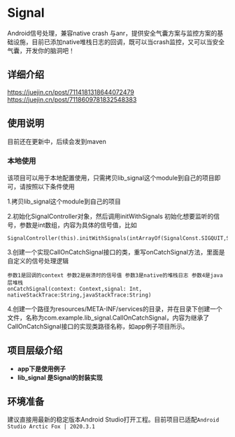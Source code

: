 # Signal
Android信号处理，兼容native crash 与anr，提供安全气囊方案与监控方案的基础设施，目前已添加native堆栈日志的回调，既可以当crash监控，又可以当安全气囊，开发你的脑洞吧！
## 详细介绍
https://juejin.cn/post/7114181318644072479
https://juejin.cn/post/7118609781832548383

## 使用说明
目前还在更新中，后续会发到maven
### 本地使用
该项目可以用于本地配置使用，只需拷贝lib_signal这个module到自己的项目即可，请按照以下条件使用

1.拷贝lib_signal这个module到自己的项目

2.初始化SignalController对象，然后调用initWithSignals 初始化想要监听的信号，参数是int数组，内容为具体的信号值，比如

```
SignalController(this).initWithSignals(intArrayOf(SignalConst.SIGQUIT,SignalConst.SIGABRT))

```
3.创建一个实现CallOnCatchSignal接口的类，重写onCatchSignal方法，里面是自定义的信号处理逻辑
```
参数1是回调的context 参数2是崩溃时的信号值 参数3是native的堆栈日志 参数4是java层堆栈
onCatchSignal(context: Context,signal: Int, nativeStackTrace:String,javaStackTrace:String)
```

4.创建一个路径为resources/META-INF/services的目录，并在目录下创建一个文件，名称为com.example.lib_signal.CallOnCatchSignal，内容为继承了
CallOnCatchSignal接口的实现类路径名称，如app例子项目所示。




## 项目层级介绍
* **app下是使用例子**
* **lib_signal 是Signal的封装实现**

## 环境准备
建议直接用最新的稳定版本Android Studio打开工程。目前项目已适配`Android Studio Arctic Fox | 2020.3.1`
### 
